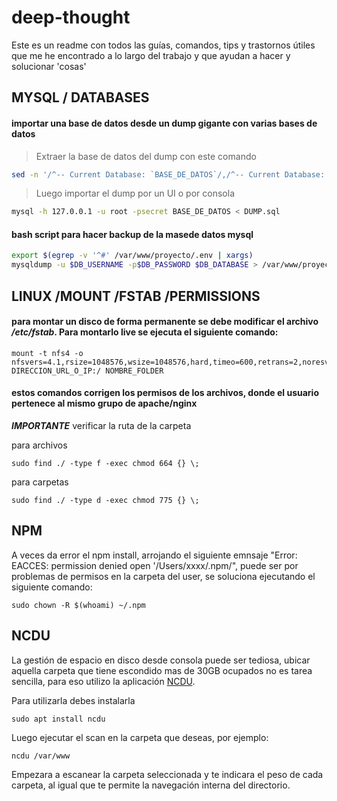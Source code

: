 # deep-thought
Este es un readme con todos las guías, comandos, tips y trastornos útiles que me he encontrado a lo largo del trabajo y que ayudan a hacer y solucionar 'cosas'

## MYSQL / DATABASES

#### importar una base de datos desde un dump gigante con varias bases de datos

> Extraer la base de datos del dump con este comando

````bash
sed -n '/^-- Current Database: `BASE_DE_DATOS`/,/^-- Current Database: `/p' NOMBRE_DEL_DUMP_GIGANTE.sql > ARCHIVO_DESTINO.sql
````
> Luego importar el dump por un UI o por consola 

````bash
mysql -h 127.0.0.1 -u root -psecret BASE_DE_DATOS < DUMP.sql
````

#### bash script para hacer backup de la masede datos mysql
````bash
export $(egrep -v '^#' /var/www/proyecto/.env | xargs)
mysqldump -u $DB_USERNAME -p$DB_PASSWORD $DB_DATABASE > /var/www/proyect/$DB_DATABASE-$(date +"%m-%d-%y-%T").sql
````

## LINUX /MOUNT /FSTAB /PERMISSIONS

#### para montar un disco de forma permanente se debe modificar el archivo */etc/fstab*. Para montarlo live se ejecuta el siguiente comando:

````
mount -t nfs4 -o nfsvers=4.1,rsize=1048576,wsize=1048576,hard,timeo=600,retrans=2,noresvport DIRECCION_URL_O_IP:/ NOMBRE_FOLDER
````

#### estos comandos corrigen los permisos de los archivos, donde el usuario pertenece al mismo grupo de apache/nginx
***IMPORTANTE*** verificar la ruta de la carpeta

  para archivos
````
sudo find ./ -type f -exec chmod 664 {} \;
````
  para carpetas
````
sudo find ./ -type d -exec chmod 775 {} \;
````
## NPM
 
A veces da error el npm install, arrojando el siguiente emnsaje "Error: EACCES: permission denied open '/Users/xxxx/.npm/", puede ser por problemas de permisos en la carpeta del user, se soluciona ejecutando el siguiente comando:

````
sudo chown -R $(whoami) ~/.npm
````
## NCDU

La gestión de espacio en disco desde consola puede ser tediosa, ubicar aquella carpeta que tiene escondido mas de 30GB ocupados no es tarea sencilla, para eso utilizo la aplicación [NCDU](https://www.linuxito.com/gnu-linux/nivel-medio/624-ncdu-una-practica-herramienta-para-diagnosticar-el-uso-de-disco).

Para utilizarla debes instalarla 
````
sudo apt install ncdu
````
Luego ejecutar el scan en la carpeta que deseas, por ejemplo:
````
ncdu /var/www
````
Empezara a escanear la carpeta seleccionada y te indicara el peso de cada carpeta, al igual que te permite la navegación interna del directorio.
